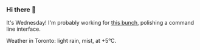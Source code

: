 ### Hi there :wave:

It's Wednesday! I'm probably working for [this bunch](https://github.com/kohofinancial), polishing a command line interface.

Weather in Toronto: light rain, mist, at +5°C.
